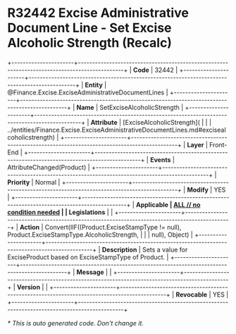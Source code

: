 ﻿---
erp.type: front-end-business-rule
erp.entity: Finance.Excise.ExciseAdministrativeDocumentLines
---

# R32442 Excise Administrative Document Line - Set Excise Alcoholic Strength (Recalc)
+----------------------+----------------------------------------------------------------------------------------------+
| **Code**             | 32442                                                                                        |
+----------------------+----------------------------------------------------------------------------------------------+
| **Entity**           | @Finance.Excise.ExciseAdministrativeDocumentLines                                            |
+----------------------+----------------------------------------------------------------------------------------------+
| **Name**             | SetExciseAlcoholicStrength                                                                   |
+----------------------+----------------------------------------------------------------------------------------------+
| **Attribute**        | [ExciseAlcoholicStrength](                                                                   |
|                      | ../entities/Finance.Excise.ExciseAdministrativeDocumentLines.md#excisealcoholicstrength)     |
+----------------------+----------------------------------------------------------------------------------------------+
| **Layer**            | Front-End                                                                                    |
+----------------------+----------------------------------------------------------------------------------------------+
| **Events**           | AttributeChanged(Product)                                                                    |
+----------------------+----------------------------------------------------------------------------------------------+
| **Priority**         | Normal                                                                                       |
+----------------------+----------------------------------------------------------------------------------------------+
| **Modify**           | YES                                                                                          |
+----------------------+----------------------------------------------------------------------------------------------+
| **Applicable         | [ALL // no condition needed](xref:applicable-legislations)                                   |
| Legislations**       |                                                                                              |
+----------------------+----------------------------------------------------------------------------------------------+
| **Action**           | Convert(IIF((Product.ExciseStampType != null), Product.ExciseStampType.AlcoholicStrength,    |
|                      | null), Object)                                                                               |
+----------------------+----------------------------------------------------------------------------------------------+
| **Description**      | Sets a value for ExciseProduct based on ExciseStampType of Product.                          |
+----------------------+----------------------------------------------------------------------------------------------+
| **Message**          |                                                                                              |
+----------------------+----------------------------------------------------------------------------------------------+
| **Version**          |                                                                                              |
+----------------------+----------------------------------------------------------------------------------------------+
| **Revocable**        | YES                                                                                          |
+----------------------+----------------------------------------------------------------------------------------------+

*\* This is auto generated code. Don't change it.*
